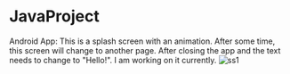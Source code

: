 # JavaProject
Android App:
This is a splash screen with an animation. After some time, this screen will change to another page. After closing the app and the text needs to change to "Hello!". I am working on it currently.
![ss1](https://user-images.githubusercontent.com/67706542/229998153-67ca570a-e283-43a3-8c48-8e708e9be23b.png)
